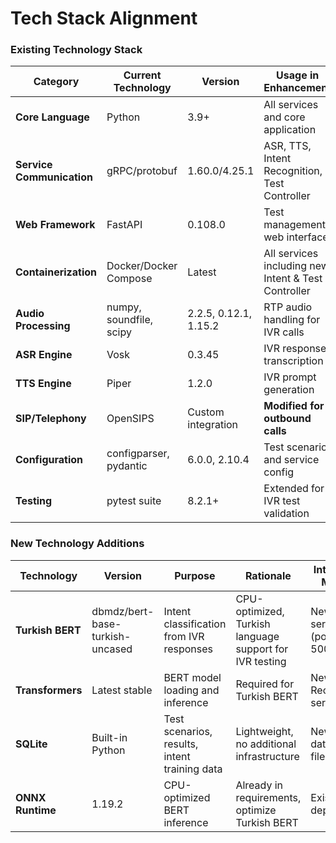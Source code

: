 # Tech Stack Alignment

### Existing Technology Stack

| Category | Current Technology | Version | Usage in Enhancement | Notes |
|----------|-------------------|---------|---------------------|-------|
| **Core Language** | Python | 3.9+ | All services and core application | Maintained |
| **Service Communication** | gRPC/protobuf | 1.60.0/4.25.1 | ASR, TTS, Intent Recognition, Test Controller | Existing pattern extended |
| **Web Framework** | FastAPI | 0.108.0 | Test management web interface | Existing pattern reused |
| **Containerization** | Docker/Docker Compose | Latest | All services including new Intent & Test Controller | Existing pattern extended |
| **Audio Processing** | numpy, soundfile, scipy | 2.2.5, 0.12.1, 1.15.2 | RTP audio handling for IVR calls | Maintained |
| **ASR Engine** | Vosk | 0.3.45 | IVR response transcription | Maintained as-is |
| **TTS Engine** | Piper | 1.2.0 | IVR prompt generation | Maintained as-is |
| **SIP/Telephony** | OpenSIPS | Custom integration | **Modified for outbound calls** | Reconfigured |
| **Configuration** | configparser, pydantic | 6.0.0, 2.10.4 | Test scenario and service config | Maintained |
| **Testing** | pytest suite | 8.2.1+ | Extended for IVR test validation | Extended |

### New Technology Additions

| Technology | Version | Purpose | Rationale | Integration Method |
|------------|---------|---------|-----------|-------------------|
| **Turkish BERT** | dbmdz/bert-base-turkish-uncased | Intent classification from IVR responses | CPU-optimized, Turkish language support for IVR testing | New gRPC service (port 50054) |
| **Transformers** | Latest stable | BERT model loading and inference | Required for Turkish BERT | New Intent Recognition service |
| **SQLite** | Built-in Python | Test scenarios, results, intent training data | Lightweight, no additional infrastructure | New database files |
| **ONNX Runtime** | 1.19.2 | CPU-optimized BERT inference | Already in requirements, optimize Turkish BERT | Existing dependency |
